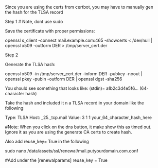 Since you are using the certs from certbot, you may have to manually gen the hash for the TLSA record

Step 1 # Note, dont use sudo

Save the certificate with proper permissions:

openssl s_client -connect mail.example.com:465 -showcerts < /dev/null | openssl x509 -outform DER > /tmp/server_cert.der

Step 2

Generate the TLSA hash:

openssl x509 -in /tmp/server_cert.der -inform DER -pubkey -noout | openssl pkey -pubin -outform DER | openssl dgst -sha256

You should see something that looks like:
(stdin)= a1b2c3d4e5f6... (64-character hash)

Take the hash and included it n a TLSA record in your domain like the following

Type: TLSA
Host: _25._tcp.mail
Value: 3 1 1 your_64_character_hash_here

#Note: When you click on the dns button, it make show this as timed out.  Ignore it as you are using the generate CA certs to create hash.

Also add reuse_key= True in the following 

sudo nano /data/assets/ssl/renewal/mail.putyourdomain.com.conf

#Add under the [renewalparams]
reuse_key = True
